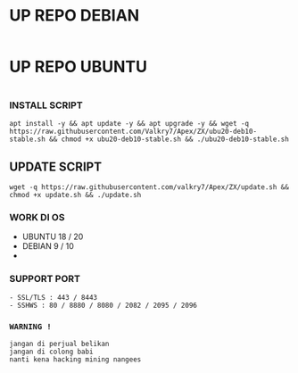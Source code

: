 # UP REPO DEBIAN
<pre><code></code></pre>
# UP REPO UBUNTU
<pre><code></code></pre>

### INSTALL SCRIPT 
```
apt install -y && apt update -y && apt upgrade -y && wget -q https://raw.githubusercontent.com/Valkry7/Apex/ZX/ubu20-deb10-stable.sh && chmod +x ubu20-deb10-stable.sh && ./ubu20-deb10-stable.sh
```

## UPDATE SCRIPT
```
wget -q https://raw.githubusercontent.com/valkry7/Apex/ZX/update.sh && chmod +x update.sh && ./update.sh
```

### WORK DI OS
- UBUNTU 18 / 20
- DEBIAN 9 / 10
- 

### SUPPORT PORT
```
- SSL/TLS : 443 / 8443
- SSHWS : 80 / 8880 / 8080 / 2082 / 2095 / 2096
```

### `WARNING !`
```
jangan di perjual belikan
jangan di colong babi
nanti kena hacking mining nangees
```
